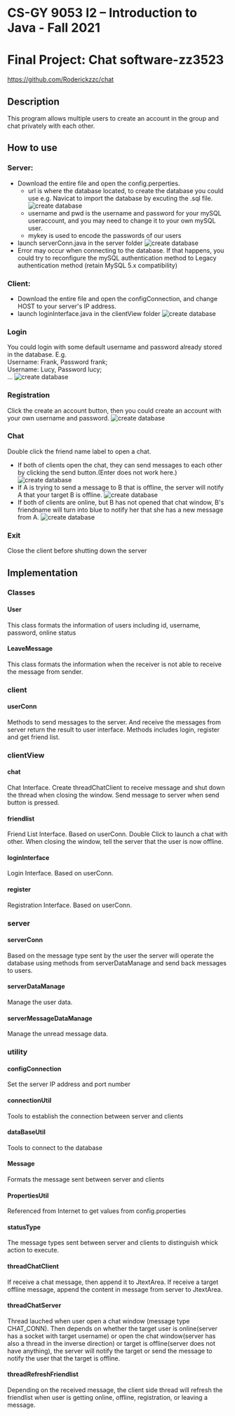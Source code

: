# CS-GY 9053 I2 – Introduction to Java - Fall 2021

# Final Project: Chat software-zz3523
https://github.com/Roderickzzc/chat
## Description

This program allows multiple users to create an account in the group and chat privately with each other.

## How to use

### Server: 

* Download the entire file and open the config.perperties.
  * url is where the database located, to create the database you could use e.g. Navicat to import the database by excuting the .sql file.
  ![create database](/screenshot/1.jpg)
  * username and pwd is the username and password for your mySQL useraccount, and you may need to change it to your own mySQL user.
  * mykey is used to encode the passwords of our users
* launch serverConn.java in the server folder
![create database](/screenshot/2.gif)
* Error may occur when connecting to the database. If that happens, you could try to reconfigure the mySQL authentication method to Legacy authentication method (retain MySQL 5.x compatibility)

### Client: 
* Download the entire file and open the configConnection, and change HOST to your server's IP address.
* launch loginInterface.java in the clientView folder
![create database](/screenshot/2.jpg)

### Login

You could login with some default username and password already stored in the database. E.g.\
Username: Frank, Password frank;\
Username: Lucy, Password lucy;\
...
![create database](/screenshot/3.gif)
### Registration

Click the create an account button, then you could create an account with your own username and password.
![create database](/screenshot/7.gif)
### Chat
Double click the friend name label to open a chat.
* If both of clients open the chat, they can send messages to each other by clicking the send button.(Enter does not work here.)
![create database](/screenshot/4.gif)
* If A is trying to send a message to B that is offline, the server will notify A that your target B is offline.
![create database](/screenshot/6.gif)
* If both of clients are online, but B has not opened that chat window, B's friendname will turn into blue to notify her that she has a new message from A.
![create database](/screenshot/5.gif)
### Exit
Close the client before shutting down the server

## Implementation
### Classes
#### User
This class formats the information of users including id, username, password, online status
#### LeaveMessage
This class formats the information when the receiver is not able to receive the message from sender.
### client
#### userConn
Methods to send messages to the server. And receive the messages from server return the result to user interface. Methods includes login, register and get friend list.
### clientView
#### chat
Chat Interface. Create threadChatClient to receive message and shut down the thread when closing the window. Send message to server when send button is pressed.
#### friendlist
Friend List Interface. Based on userConn. Double Click to launch a chat with other. When closing the window, tell the server that the user is now offline.
#### loginInterface
Login Interface. Based on userConn.
#### register
Registration Interface. Based on userConn.
### server
#### serverConn
Based on the message type sent by the user the server will operate the database using methods from serverDataManage and send back messages to users.
#### serverDataManage
Manage the user data.
#### serverMessageDataManage
Manage the unread message data.
### utility
#### configConnection
Set the server IP address and port number
#### connectionUtil
Tools to establish the connection between server and clients
#### dataBaseUtil
Tools to connect to the database
#### Message
Formats the message sent between server and clients
#### PropertiesUtil
Referenced from Internet to get values from config.properties
#### statusType
The message types sent between server and clients to distinguish whick action to execute.
#### threadChatClient
If receive a chat message, then append it to JtextArea. If receive a target offline message, append the content in message from server to JtextArea.
#### threadChatServer
Thread lauched when user open a chat window (message type CHAT_CONN). Then depends on whether the target user is online(server has a socket with target username) or open the chat window(server has also a thread in the inverse direction) or target is offline(server does not have anything), the server will notify the target or send the message to notify the user that the target is offline.
#### threadRefreshFriendlist
Depending on the received message, the client side thread will refresh the friendlist when user is getting online, offline, registration, or leaving a message. 


